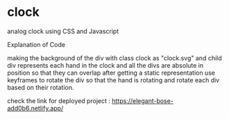 # clock
analog clock using CSS and  Javascript

Explanation of Code

<div class="clock">
<div class="hours-container">
    <div class="hours"></div>
  </div>
  <div class="minutes-container">
    <div class="minutes"></div>
  </div>
  <div class="seconds-container">
    <div class="seconds"></div>
  </div>
</div>

making the background of the div with class clock as "clock.svg" and child div represents each hand in the clock and all the divs are absolute in position so that they can overlap
after getting a static representation use keyframes to rotate the div so that the hand is rotating and rotate each div based on their rotation.

check the link for deployed project : https://elegant-bose-add0b6.netlify.app/
